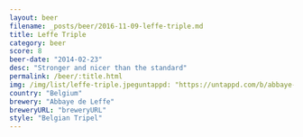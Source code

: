```yaml
---
layout: beer
filename: _posts/beer/2016-11-09-leffe-triple.md
title: Leffe Triple
category: beer
score: 8
beer-date: "2014-02-23"
desc: "Stronger and nicer than the standard"
permalink: /beer/:title.html
img: /img/list/leffe-triple.jpeguntappd: "https://untappd.com/b/abbaye-de-leffe-leffe-triple--tripel/5943"
country: "Belgium"
brewery: "Abbaye de Leffe"
breweryURL: "breweryURL"
style: "Belgian Tripel"
---
```

